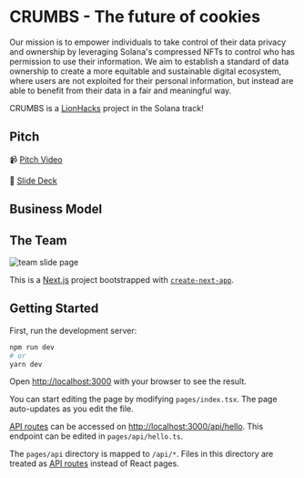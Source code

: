 # CRUMBS - The future of cookies
 Our mission is to empower individuals to take control of their data privacy and ownership by leveraging Solana's compressed NFTs to control who has permission to use their information. We aim to establish a standard of data ownership to create a more equitable and sustainable digital ecosystem, where users are not exploited for their personal information, but instead are able to benefit from their data in a fair and meaningful way.

CRUMBS is a [LionHacks](https://lionhack.xyz/) project in the Solana track!

## Pitch

<!-- VIDEO -->

📹 [Pitch Video](youtube.url)

👀 [Slide Deck](/path/to/slide_deck.pdf)

<!-- Problems/challenges addressed -->

<!-- The solution -->

<!-- Why is this important to us? -->

## Business Model

## The Team

![team slide page](path/to/team.jpg)








This is a [Next.js](https://nextjs.org/) project bootstrapped with [`create-next-app`](https://github.com/vercel/next.js/tree/canary/packages/create-next-app).

## Getting Started

First, run the development server:

```bash
npm run dev
# or
yarn dev
```

Open [http://localhost:3000](http://localhost:3000) with your browser to see the result.

You can start editing the page by modifying `pages/index.tsx`. The page auto-updates as you edit the file.

[API routes](https://nextjs.org/docs/api-routes/introduction) can be accessed on [http://localhost:3000/api/hello](http://localhost:3000/api/hello). This endpoint can be edited in `pages/api/hello.ts`.

The `pages/api` directory is mapped to `/api/*`. Files in this directory are treated as [API routes](https://nextjs.org/docs/api-routes/introduction) instead of React pages.
